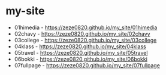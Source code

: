 # my-site
* 01himedia - https://zeze0820.github.io/my_site/01himedia
* 02chavy - https://zeze0820.github.io/my_site/02chavy
* 03college - https://zeze0820.github.io/my_site/03college
* 04klass - https://zeze0820.github.io/my_site/04klass
* 05travel - https://zeze0820.github.io/my_site/05travel
* 06bokki - https://zeze0820.github.io/my_site/06bokki
* 07fullpage - https://zeze0820.github.io/my_site/07fullpage
